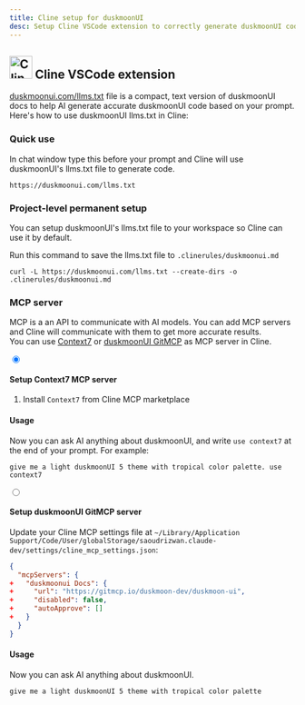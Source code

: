 ```yaml
---
title: Cline setup for duskmoonUI
desc: Setup Cline VSCode extension to correctly generate duskmoonUI code based on your prompt.
---
```


<script>
  import Translate from "$components/Translate.svelte"
</script>

## <img src="https://img.duskmoonui.com/images/logos/cline.webp" alt="Cline VSCode extension" width="40" height="40" class="inline-block me-2 -mt-1 not-prose"> Cline VSCode extension

[duskmoonui.com/llms.txt](https://duskmoonui.com/llms.txt) file is a compact, text version of duskmoonUI docs to help AI generate accurate duskmoonUI code based on your prompt.
Here's how to use duskmoonUI llms.txt in Cline:

### Quick use

In chat window type this before your prompt and Cline will use duskmoonUI's llms.txt file to generate code.

```md:prompt
https://duskmoonui.com/llms.txt
```

### Project-level permanent setup

You can setup duskmoonUI's llms.txt file to your workspace so Cline can use it by default.

Run this command to save the llms.txt file to `.clinerules/duskmoonui.md`

```sh:Terminal
curl -L https://duskmoonui.com/llms.txt --create-dirs -o .clinerules/duskmoonui.md
```

### MCP server

MCP is a an API to communicate with AI models. You can add MCP servers and Cline will communicate with them to get more accurate results.  
You can use [Context7](https://context7.com/) or [duskmoonUI GitMCP](https://gitmcp.io/duskmoon-dev/duskmoon-ui) as MCP server in Cline.

<div class="tabs tabs-lift max-sm:tabs-sm">
  <input type="radio" name="mcp_options" class="tab" aria-label="Context7" checked />
  <div class="tab-content bg-base-100 border-base-300 px-12 py-3">

#### Setup Context7 MCP server

1. Install `Context7` from Cline MCP marketplace

#### Usage

Now you can ask AI anything about duskmoonUI, and write `use context7` at the end of your prompt.
For example:

```md:prompt
give me a light duskmoonUI 5 theme with tropical color palette. use context7
```

  </div>

  <input type="radio" name="mcp_options" class="tab" aria-label="GitMCP" />
  <div class="tab-content bg-base-100 border-base-300 px-12 py-3">

#### Setup duskmoonUI GitMCP server

Update your Cline MCP settings file at `~/Library/Application Support/Code/User/globalStorage/saoudrizwan.claude-dev/settings/cline_mcp_settings.json`:

```diff:cline_mcp_settings.json
{
  "mcpServers": {
+   "duskmoonui Docs": {
+     "url": "https://gitmcp.io/duskmoon-dev/duskmoon-ui",
+     "disabled": false,
+     "autoApprove": []
+   }
  }
}
```

#### Usage

Now you can ask AI anything about duskmoonUI.

```md:prompt
give me a light duskmoonUI 5 theme with tropical color palette
```

</div>
</div>
